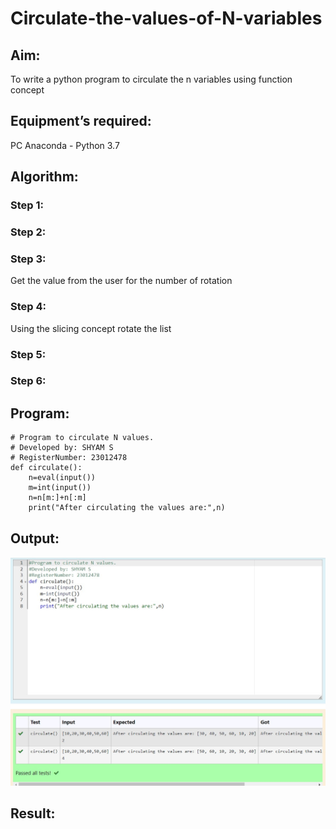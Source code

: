 # Circulate-the-values-of-N-variables
## Aim:
To write a python program to circulate the n variables using function concept
## Equipment’s required:
PC
Anaconda - Python 3.7
## Algorithm: 
### Step 1: 
### Step 2: 
### Step 3: 
Get the value from the user for the number of rotation
### Step 4: 
Using the slicing concept rotate the list

### Step 5: 
### Step 6: 
## Program:
```
# Program to circulate N values.
# Developed by: SHYAM S
# RegisterNumber: 23012478
def circulate():
    n=eval(input())
    m=int(input())
    n=n[m:]+n[:m]
    print("After circulating the values are:",n)
```    
## Output:
![Alt text](image.png)

## Result:
